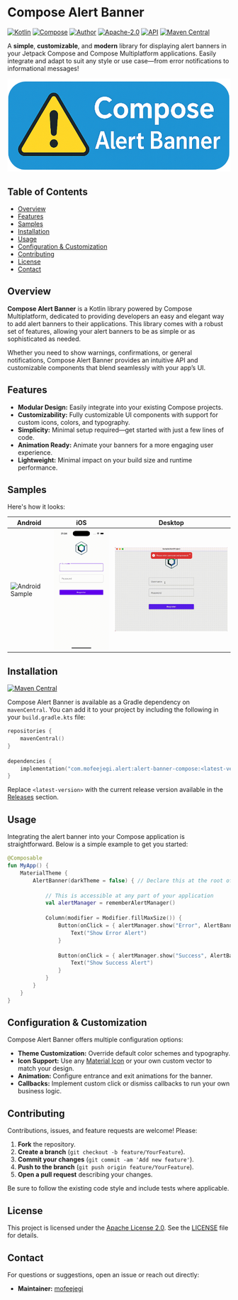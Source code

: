 # Compose Alert Banner

[![Kotlin](https://img.shields.io/badge/kotlin-2.0.20-blue.svg?logo=kotlin)](https://kotlinlang.org) 
[![Compose](https://img.shields.io/badge/compose-1.7.0-blue.svg?logo=jetpackcompose)](https://www.jetbrains.com/lp/compose-multiplatform) 
[![Author](https://img.shields.io/badge/author-mofeejegi-gray.svg?logo=github)](https://github.com/mofeejegi) 
[![Apache-2.0](https://img.shields.io/badge/License-Apache%202.0-green.svg)](https://opensource.org/licenses/Apache-2.0) 
[![API](https://img.shields.io/badge/API-24%2B-brightgreen.svg?style=flat)](https://android-arsenal.com/api?level=24) 
[![Maven Central](https://img.shields.io/maven-central/v/com.mofeejegi.alert/alert-banner-compose-android/0.1.0-alpha03)](https://search.maven.org/artifact/com.mofeejegi.alert/alert-banner-compose-android/0.1.0-alpha03)

A **simple**, **customizable**, and **modern** library for displaying alert banners in your Jetpack Compose and Compose Multiplatform applications. Easily integrate and adapt to suit any style or use case—from error notifications to informational messages!

<img src="docs/readme_images/compose%20banner.png" alt="Banner">

## Table of Contents

- [Overview](#overview)
- [Features](#features)
- [Samples](#samples)
- [Installation](#installation)
- [Usage](#usage)
- [Configuration & Customization](#configuration--customization)
- [Contributing](#contributing)
- [License](#license)
- [Contact](#contact)

## Overview

**Compose Alert Banner** is a Kotlin library powered by Compose Multiplatform, dedicated to providing developers an easy and elegant way to add alert banners to their applications. This library comes with a robust set of features, allowing your alert banners to be as simple or as sophisticated as needed.

Whether you need to show warnings, confirmations, or general notifications, Compose Alert Banner provides an intuitive API and customizable components that blend seamlessly with your app’s UI.

## Features

- **Modular Design:** Easily integrate into your existing Compose projects.
- **Customizability:** Fully customizable UI components with support for custom icons, colors, and typography.
- **Simplicity:** Minimal setup required—get started with just a few lines of code.
- **Animation Ready:** Animate your banners for a more engaging user experience.
- **Lightweight:** Minimal impact on your build size and runtime performance.

## Samples

Here's how it looks:

<table>
  <thead>
    <tr>
      <th>Android</th>
      <th>iOS</th>
      <th colspan="2">Desktop</th>
    </tr>
  </thead>
  <tbody>
    <tr>
      <td><img src="docs/readme_images/alert_android.gif" width="250" alt="Android Sample"/></td>
      <td><img src="docs/readme_images/alert_ios.gif" width="250" alt="iOS Sample"/></td>
      <td colspan="2"><img src="docs/readme_images/alert_desktop.gif" width="500" alt="Desktop Sample"/></td>
    </tr>
  </tbody>
</table>

## Installation

[![Maven Central](https://img.shields.io/maven-central/v/com.mofeejegi.alert/alert-banner-compose-android/0.1.0-alpha03)](https://search.maven.org/artifact/com.mofeejegi.alert/alert-banner-compose-android/0.1.0-alpha03)

Compose Alert Banner is available as a Gradle dependency on `mavenCentral`. You can add it to your project by including the following in your `build.gradle.kts` file:

```kotlin
repositories {
    mavenCentral()
}

dependencies {
    implementation("com.mofeejegi.alert:alert-banner-compose:<latest-version>")
}
```
Replace `<latest-version>` with the current release version available in the [Releases](https://github.com/mofeejegi/compose-alert-banner/releases) section.

## Usage

Integrating the alert banner into your Compose application is straightforward. Below is a simple example to get you started:

```kotlin
@Composable
fun MyApp() {
    MaterialTheme {
        AlertBanner(darkTheme = false) { // Declare this at the root of your application

            // This is accessible at any part of your application
            val alertManager = rememberAlertManager()

            Column(modifier = Modifier.fillMaxSize()) {
                Button(onClick = { alertManager.show("Error", AlertBannerType.Error) }) {
                    Text("Show Error Alert")
                }

                Button(onClick = { alertManager.show("Success", AlertBannerType.Success) }) {
                    Text("Show Success Alert")
                }
            }
        }
    }
}
```

## Configuration & Customization

Compose Alert Banner offers multiple configuration options:

- **Theme Customization:** Override default color schemes and typography.
- **Icon Support:** Use any [Material Icon](https://fonts.google.com/icons) or your own custom vector to match your design.
- **Animation:** Configure entrance and exit animations for the banner.
- **Callbacks:** Implement custom click or dismiss callbacks to run your own business logic.

## Contributing

Contributions, issues, and feature requests are welcome! Please:

1. **Fork** the repository.
2. **Create a branch** (`git checkout -b feature/YourFeature`).
3. **Commit your changes** (`git commit -am 'Add new feature'`).
4. **Push to the branch** (`git push origin feature/YourFeature`).
5. **Open a pull request** describing your changes.

Be sure to follow the existing code style and include tests where applicable.

## License

This project is licensed under the [Apache License 2.0](./LICENSE). See the [LICENSE](./LICENSE) file for details.

## Contact

For questions or suggestions, open an issue or reach out directly:

- **Maintainer:** [mofeejegi](https://github.com/mofeejegi)
